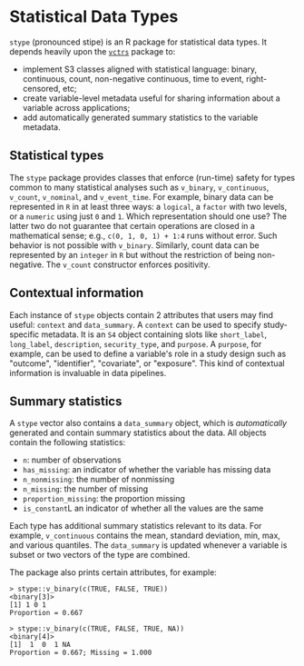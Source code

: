 # Statistical Data Types

`stype` (pronounced stipe) is an R package for statistical data types. It depends heavily upon the [`vctrs`](https://github.com/r-lib/vctrs) package to:

* implement S3 classes aligned with statistical language: binary, continuous, count, non-negative continuous, time to event, right-censored, etc;
* create variable-level metadata useful for sharing information about a variable across applications;
* add automatically generated summary statistics to the variable metadata.

## Statistical types

The `stype` package provides classes that enforce (run-time) safety for types common to many statistical analyses such as `v_binary`, `v_continuous`, `v_count`, `v_nominal`, and `v_event_time`. For example, binary data can be represented in `R` in at least three ways: a `logical`, a `factor` with two levels, or a `numeric` using just `0` and `1`. Which representation should one use? The latter two do not guarantee that certain operations are closed in a mathematical sense; e.g., `c(0, 1, 0, 1) + 1:4` runs without error. Such behavior is not possible with `v_binary`. Similarly, count data can be represented by an `integer` in `R` but without the restriction of being non-negative. The `v_count` constructor enforces positivity.

## Contextual information

Each instance of `stype` objects contain 2 attributes that users may find useful: `context` and `data_summary`. A `context` can be used to specify study-specific metadata. It is an `S4` object containing slots like `short_label`, `long_label`, `description`, `security_type`, and `purpose`. A `purpose`, for example, can be used to define a variable's role in a study design such as "outcome", "identifier", "covariate", or "exposure". This kind of contextual information is invaluable in data pipelines.

## Summary statistics

A `stype` vector also contains a `data_summary` object, which is  *automatically* generated and contain summary statistics about the data. All objects contain the following statistics:

* `n`: number of observations 
* `has_missing`: an indicator of whether the variable has missing data
* `n_nonmissing`: the number of nonmissing
* `n_missing`: the number of missing
* `proportion_missing`: the proportion missing
* `is_constant`L an indicator of whether all the values are the same

Each type has additional summary statistics relevant to its data. For example, `v_continuous` contains the mean, standard deviation, min, max, and various quantiles. The `data_summary` is updated whenever a variable is subset or two vectors of the type are combined.

The package also prints certain attributes, for example:

```
> stype::v_binary(c(TRUE, FALSE, TRUE))
<binary[3]>
[1] 1 0 1
Proportion = 0.667
```

```
> stype::v_binary(c(TRUE, FALSE, TRUE, NA))
<binary[4]>
[1]  1  0  1 NA
Proportion = 0.667; Missing = 1.000
```

